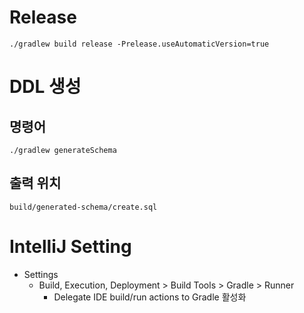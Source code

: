 # Release

```
./gradlew build release -Prelease.useAutomaticVersion=true
```

# DDL 생성

## 명령어
```
./gradlew generateSchema
```

## 출력 위치
```
build/generated-schema/create.sql
```

# IntelliJ Setting

* Settings
  * Build, Execution, Deployment > Build Tools > Gradle > Runner
    * Delegate IDE build/run actions to Gradle 활성화
